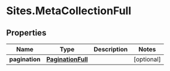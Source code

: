 # Sites.MetaCollectionFull

## Properties
Name | Type | Description | Notes
------------ | ------------- | ------------- | -------------
**pagination** | [**PaginationFull**](PaginationFull.md) |  | [optional] 
